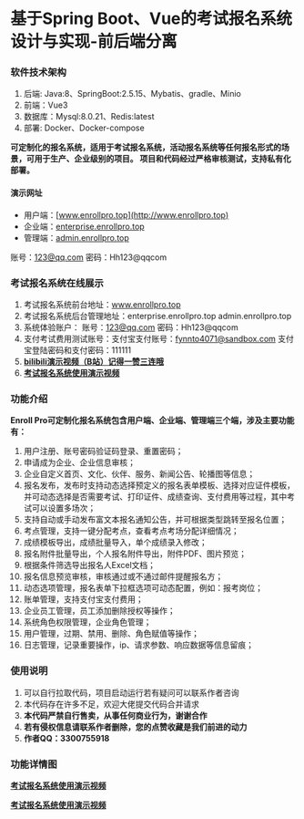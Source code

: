 # 基于Spring Boot、Vue的考试报名系统设计与实现-前后端分离

### 软件技术架构
1. 后端: Java:8、SpringBoot:2.5.15、Mybatis、gradle、Minio
2. 前端：Vue3
3. 数据库：Mysql:8.0.21、Redis:latest
4. 部署: Docker、Docker-compose

 **可定制化的报名系统，适用于考试报名系统，活动报名系统等任何报名形式的场景，可用于生产、企业级别的项目。 项目和代码经过严格审核测试，支持私有化部署。** 

#### 演示网址

- 用户端：[www.enrollpro.top](http://www.enrollpro.top)
- 企业端：[enterprise.enrollpro.top](http://enterprise.enrollpro.top)
- 管理端：[admin.enrollpro.top](http://admin.enrollpro.top)


账号：123@qq.com 密码：Hh123@qqcom

### 考试报名系统在线展示
1. 考试报名系统前台地址：www.enrollpro.top 
2. 考试报名系统后台管理地址：enterprise.enrollpro.top  admin.enrollpro.top
3. 系统体验账户： 账号：123@qq.com 密码：Hh123@qqcom  
4. 支付考试费用测试账号：支付宝支付账号：fynnto4071@sandbox.com 支付宝登陆密码和支付密码：111111
5. [ **bilibili演示视频（B站）记得一赞三连哦**  ](https://www.bilibili.com/video/BV1px4y1N7wR/?vd_source=eac6949bd2385c66c0a975d5765c99a5)
6. [  **考试报名系统使用演示视频** ](https://www.bilibili.com/video/BV1px4y1N7wR/?vd_source=eac6949bd2385c66c0a975d5765c99a5)

### 功能介绍
 **Enroll Pro可定制化报名系统包含用户端、企业端、管理端三个端，涉及主要功能有：** 
1. 用户注册、账号密码验证码登录、重置密码；
2. 申请成为企业、企业信息审核；
3. 企业自定义首页、文化、伙伴、服务、新闻公告、轮播图等信息； 
4. 报名发布，发布时支持动态选择预定义的报名表单模板、选择对应证件模板，并可动态选择是否需要考试、打印证件、成绩查询、支付费用等过程，其中考试可以设置多场次；
5. 支持自动或手动发布富文本报名通知公告，并可根据类型跳转至报名位置；
6. 考点管理，支持一键分配考点，查看考点考场分配详细情况；
7. 成绩模板导出，成绩批量导入，单个成绩录入修改；
8. 报名附件批量导出，个人报名附件导出，附件PDF、图片预览；
9. 根据条件筛选导出报名人Excel文档；
10. 报名信息预览审核，审核通过或不通过邮件提醒报名方；
11. 动态选项管理，报名表单下拉框选项可动态配置，例如：报考岗位；
12. 账单管理，支持支付宝支付费用；
13. 企业员工管理，员工添加删除授权等操作；
14. 系统角色权限管理，企业角色管理；
15. 用户管理，过期、禁用、删除、角色赋值等操作；
16. 日志管理，记录重要操作，ip、请求参数、响应数据等信息留痕；


### 使用说明
1. 可以自行拉取代码，项目启动运行若有疑问可以联系作者咨询
2. 本代码存在许多不足，欢迎大佬提交代码合并请求
3. **本代码严禁自行售卖，从事任何商业行为，谢谢合作** 
4. **若有侵权信息请联系作者删除，您的点赞收藏是我们前进的动力** 
5. **作者QQ：3300755918** 

### 功能详情图

[  **考试报名系统使用演示视频** ](https://www.bilibili.com/video/BV1px4y1N7wR/?vd_source=eac6949bd2385c66c0a975d5765c99a5)



[  **考试报名系统使用演示视频** ](https://www.bilibili.com/video/BV1px4y1N7wR/?vd_source=eac6949bd2385c66c0a975d5765c99a5)


